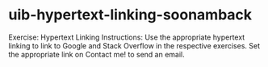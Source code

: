# uib-hypertext-linking-soonamback

Exercise: Hypertext Linking
Instructions:
Use the appropriate hypertext linking to link to Google and Stack Overflow in the respective exercises.
Set the appropriate link on Contact me! to send an email.
